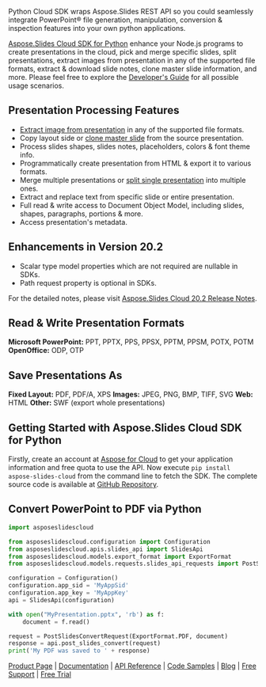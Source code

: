 Python Cloud SDK wraps Aspose.Slides REST API so you could seamlessly integrate PowerPoint® file generation, manipulation, conversion & inspection features into your own python applications.

[Aspose.Slides Cloud SDK for Python](https://products.aspose.cloud/slides/python) enhance your Node.js programs to create presentations in the cloud, pick and merge specific slides, split presentations, extract images from presentation in any of the supported file formats, extract & download slide notes, clone master slide information, and more. Please feel free to explore the [Developer's Guide](https://docs.aspose.cloud/display/slidescloud/Developer+Guide) for all possible usage scenarios. 

## Presentation Processing Features

- [Extract image from presentation](https://docs.aspose.cloud/display/slidescloud/Extract+image+by+a+particular+format+from+a+PowerPoint+Document) in any of the supported file formats.
- Copy layout side or [clone master slide](https://docs.aspose.cloud/display/slidescloud/Clone+MasterSlide+Information+from+a+PowerPoint+Presentation) from the source presentation.
- Process slides shapes, slides notes, placeholders, colors & font theme info.
- Programmatically create presentation from HTML & export it to various formats.
- Merge multiple presentations or [split single presentation](https://docs.aspose.cloud/display/slidescloud/Split+PowerPoint+Presentations) into multiple ones.
- Extract and replace text from specific slide or entire presentation.
- Full read & write access to Document Object Model, including slides, shapes, paragraphs, portions & more.
- Access presentation's metadata.

## Enhancements in Version 20.2

- Scalar type model properties which are not required are nullable in SDKs.
- Path request property is optional in SDKs.

For the detailed notes, please visit [Aspose.Slides Cloud 20.2 Release Notes](https://docs.aspose.cloud/display/slidescloud/Aspose.Slides+Cloud+20.2+Release+Notes).

## Read & Write Presentation Formats

**Microsoft PowerPoint:** PPT, PPTX, PPS, PPSX, PPTM, PPSM, POTX, POTM
**OpenOffice:** ODP, OTP

## Save Presentations As

**Fixed Layout:** PDF, PDF/A, XPS
**Images:** JPEG, PNG, BMP, TIFF, SVG
**Web:** HTML
**Other:** SWF (export whole presentations)

## Getting Started with Aspose.Slides Cloud SDK for Python

Firstly, create an account at [Aspose for Cloud](https://dashboard.aspose.cloud/#/apps) to get your application information and free quota to use the API. Now execute `pip install aspose-slides-cloud` from the command line to fetch the SDK. The complete source code is available at [GitHub Repository](https://github.com/aspose-slides-cloud/aspose-slides-cloud-python).

## Convert PowerPoint to PDF via Python

```python
import asposeslidescloud

from asposeslidescloud.configuration import Configuration
from asposeslidescloud.apis.slides_api import SlidesApi
from asposeslidescloud.models.export_format import ExportFormat
from asposeslidescloud.models.requests.slides_api_requests import PostSlidesConvertRequest

configuration = Configuration()
configuration.app_sid = 'MyAppSid'
configuration.app_key = 'MyAppKey'
api = SlidesApi(configuration)

with open("MyPresentation.pptx", 'rb') as f:
	document = f.read()

request = PostSlidesConvertRequest(ExportFormat.PDF, document)
response = api.post_slides_convert(request)
print('My PDF was saved to ' + response)
```

[Product Page](https://products.aspose.cloud/slides/python) | [Documentation](https://docs.aspose.cloud/display/slidescloud/Home) | [API Reference](https://apireference.aspose.cloud/slides/) | [Code Samples](https://github.com/aspose-slides-cloud/aspose-slides-cloud-python) | [Blog](https://blog.aspose.cloud/category/slides/) | [Free Support](https://forum.aspose.cloud/c/slides) | [Free Trial](https://dashboard.aspose.cloud/#/apps)
